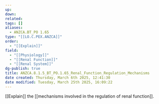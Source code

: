 ```yaml
---
up: 
down: 
related: 
tags: []
aliases:
  - ANZCA.BT_PO 1.65
type: "[[LO.C.PEX.ANZCA]]"
order:
  - "[[Explain]]"
field:
  - "[[Physiology]]"
  - "[[Renal Function]]"
  - "[[Renal System]]"
dg-publish: true
title: ANZCA.8.1.5_BT_PO.1.65_Renal_Function_Regulation_Mechanisms
date created: Thursday, March 6th 2025, 12:41:30
date modified: Tuesday, March 25th 2025, 16:09:22
---
```


[[Explain]] the [[mechanisms involved in the regulation of renal function]].
